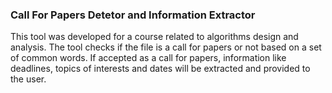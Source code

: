 ### Call For Papers Detetor and Information Extractor

This tool was developed for a course related to algorithms design and analysis. The tool checks if the file is a call for papers or not based on a set of common words. If accepted as a call for papers, information like deadlines, topics of interests and dates will be extracted and provided to the user.
